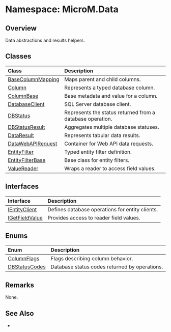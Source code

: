 # Namespace: MicroM.Data
## Overview
Data abstractions and results helpers.

## Classes
| Class | Description |
|:------------|:-------------|
| [BaseColumnMapping](BaseColumnMapping/index.md) | Maps parent and child columns. |
| [Column](Column/index.md) | Represents a typed database column. |
| [ColumnBase](ColumnBase/index.md) | Base metadata and value for a column. |
| [DatabaseClient](DatabaseClient/index.md) | SQL Server database client. |
| [DBStatus](DBStatus/index.md) | Represents the status returned from a database operation. |
| [DBStatusResult](DBStatusResult/index.md) | Aggregates multiple database statuses. |
| [DataResult](DataResult/index.md) | Represents tabular data results. |
| [DataWebAPIRequest](DataWebAPIRequest/index.md) | Container for Web API data requests. |
| [EntityFilter](EntityFilter/index.md) | Typed entity filter definition. |
| [EntityFilterBase](EntityFilterBase/index.md) | Base class for entity filters. |
| [ValueReader](ValueReader/index.md) | Wraps a reader to access field values. |

## Interfaces
| Interface | Description |
|:------------|:-------------|
| [IEntityClient](IEntityClient/index.md) | Defines database operations for entity clients. |
| [IGetFieldValue](IGetFieldValue/index.md) | Provides access to reader field values. |

## Enums
| Enum | Description |
|:------------|:-------------|
| [ColumnFlags](ColumnFlags/index.md) | Flags describing column behavior. |
| [DBStatusCodes](DBStatusCodes/index.md) | Database status codes returned by operations. |

## Remarks
None.

## See Also
-
